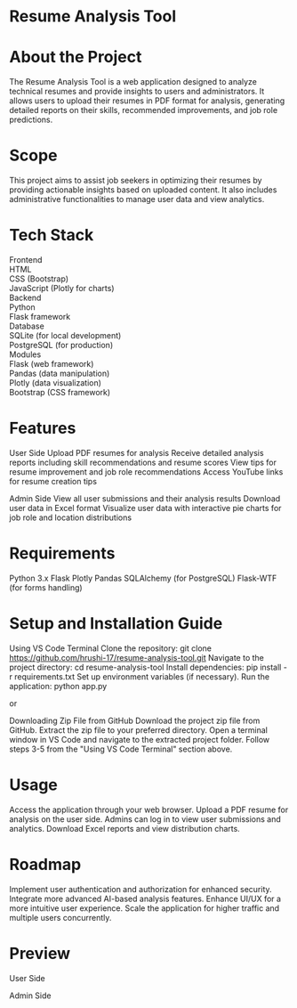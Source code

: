 # Resume Analysis Tool
# About the Project
The Resume Analysis Tool is a web application designed to analyze technical resumes and provide insights to users and administrators. It allows users to upload their resumes in PDF format for analysis, generating detailed reports on their skills, recommended improvements, and job role predictions.
<br>
# Scope
This project aims to assist job seekers in optimizing their resumes by providing actionable insights based on uploaded content. It also includes administrative functionalities to manage user data and view analytics.
<br>
# Tech Stack
Frontend
<br>
HTML
<br>
CSS (Bootstrap)
<br>
JavaScript (Plotly for charts)
<br>
Backend
<br>
Python
<br>
Flask framework
<br>
Database
<br>
SQLite (for local development)
<br>
PostgreSQL (for production)
<br>
Modules
<br>
Flask (web framework)
<br>
Pandas (data manipulation)
<br>
Plotly (data visualization)
<br>
Bootstrap (CSS framework)
<br>

# Features
User Side
Upload PDF resumes for analysis
Receive detailed analysis reports including skill recommendations and resume scores
View tips for resume improvement and job role recommendations
Access YouTube links for resume creation tips

Admin Side
View all user submissions and their analysis results
Download user data in Excel format
Visualize user data with interactive pie charts for job role and location distributions

# Requirements
Python 3.x
Flask
Plotly
Pandas
SQLAlchemy (for PostgreSQL)
Flask-WTF (for forms handling)

# Setup and Installation Guide
Using VS Code Terminal
Clone the repository:
git clone https://github.com/hrushi-17/resume-analysis-tool.git
Navigate to the project directory:
cd resume-analysis-tool
Install dependencies:
pip install -r requirements.txt
Set up environment variables (if necessary).
Run the application:
python app.py

or

Downloading Zip File from GitHub
Download the project zip file from GitHub.
Extract the zip file to your preferred directory.
Open a terminal window in VS Code and navigate to the extracted project folder.
Follow steps 3-5 from the "Using VS Code Terminal" section above.

# Usage
Access the application through your web browser.
Upload a PDF resume for analysis on the user side.
Admins can log in to view user submissions and analytics.
Download Excel reports and view distribution charts.

# Roadmap
Implement user authentication and authorization for enhanced security.
Integrate more advanced AI-based analysis features.
Enhance UI/UX for a more intuitive user experience.
Scale the application for higher traffic and multiple users concurrently.

# Preview
User Side

Admin Side
